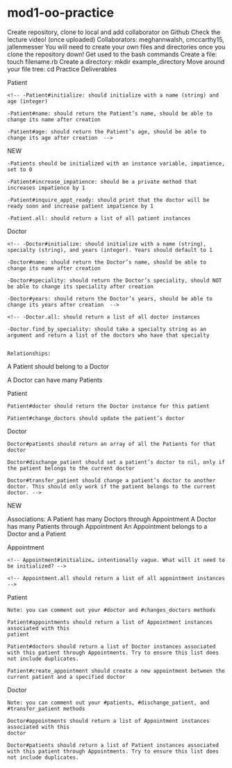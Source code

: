 # mod1-oo-practice

Create repository, clone to local and add collaborator on Github
Check the lecture video! (once uploaded)
Collaborators: meghannwalsh, cmccarthy15, jallenmesser
You will need to create your own files and directories once you clone the repository down! Get used to the bash commands
Create a file: touch filename.rb
Create a directory: mkdir example_directory
Move around your file tree: cd 
Practice Deliverables

Patient
    
    <!-- -Patient#initialize: should initialize with a name (string) and age (integer)
    
    -Patient#name: should return the Patient’s name, should be able to change its name after creation
    
    -Patient#age: should return the Patient’s age, should be able to change its age after creation  -->

NEW

    -Patients should be initialized with an instance variable, impatience, set to 0

    -Patient#increase_impatience: should be a private method that increases impatience by 1 

    -Patient#inquire_appt_ready: should print that the doctor will be ready soon and increase patient impatience by 1

    -Patient.all: should return a list of all patient instances

Doctor
    
    <!-- -Doctor#initialize: should initialize with a name (string), specialty (string), and years (integer). Years should default to 1
    
    -Doctor#name: should return the Doctor’s name, should be able to change its name after creation
    
    -Doctor#speciality: should return the Doctor’s speciality, should NOT be able to change its speciality after creation
    
    -Doctor#years: should return the Doctor’s years, should be able to change its years after creation  -->
    
    <!-- -Doctor.all: should return a list of all doctor instances
    
    -Doctor.find_by_speciality: should take a specialty string as an argument and return a list of the doctors who have that specialty


    Relationships:

A Patient should belong to a Doctor

A Doctor can have many Patients

Patient

    Patient#doctor should return the Doctor instance for this patient

    Patient#change_doctors should update the patient’s doctor
    
Doctor

    Doctor#patients should return an array of all the Patients for that 
    doctor

    Doctor#dischange_patient should set a patient’s doctor to nil, only if the patient belongs to the current doctor

    Doctor#transfer_patient should change a patient’s doctor to another doctor. This should only work if the patient belongs to the current doctor. -->

NEW

Associations:
A Patient has many Doctors through Appointment
A Doctor has many Patients through Appointment
An Appointment belongs to a Doctor and a Patient

Appointment

    <!-- Appointment#initialize… intentionally vague. What will it need to be initialized? -->

    <!-- Appointment.all should return a list of all appointment instances  -->

Patient

    Note: you can comment out your #doctor and #changes_doctors methods

    Patient#appointments should return a list of Appointment instances associated with this 
    patient 

    Patient#doctors should return a list of Doctor instances associated with this patient through Appointments. Try to ensure this list does not include duplicates.

    Patient#create_appointment should create a new appointment between the current patient and a specified doctor

Doctor

    Note: you can comment out your #patients, #dischange_patient, and #transfer_patient methods

    Doctor#appointments should return a list of Appointment instances associated with this 
    doctor 

    Doctor#patients should return a list of Patient instances associated with this patient through Appointments. Try to ensure this list does not include duplicates.